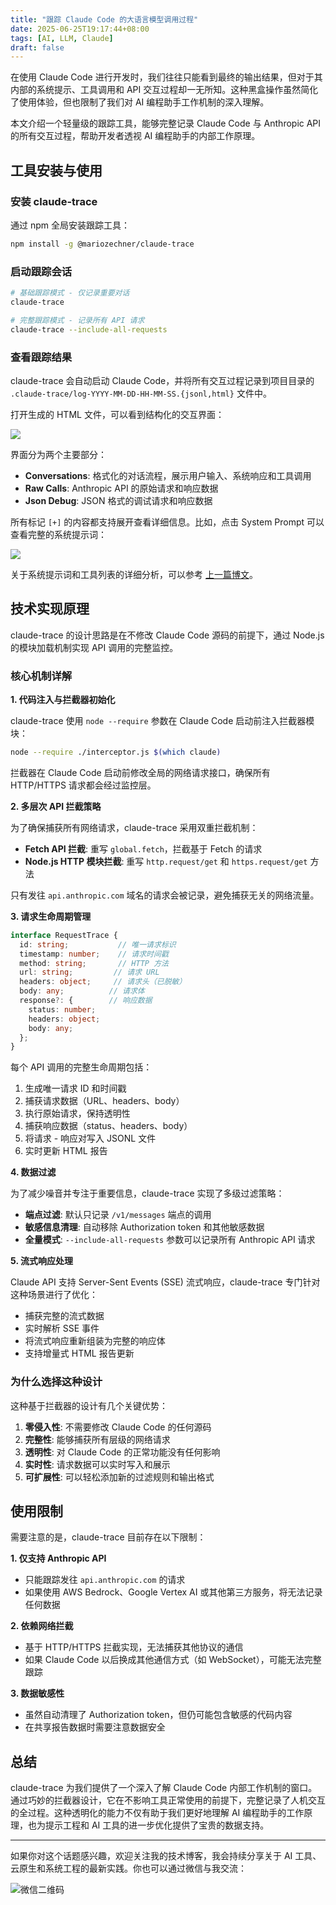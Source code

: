 ```yaml
---
title: "跟踪 Claude Code 的大语言模型调用过程"
date: 2025-06-25T19:17:44+08:00
tags: [AI, LLM, Claude]
draft: false
---
```


在使用 Claude Code 进行开发时，我们往往只能看到最终的输出结果，但对于其内部的系统提示、工具调用和 API 交互过程却一无所知。这种黑盒操作虽然简化了使用体验，但也限制了我们对 AI 编程助手工作机制的深入理解。

本文介绍一个轻量级的跟踪工具，能够完整记录 Claude Code 与 Anthropic API 的所有交互过程，帮助开发者透视 AI 编程助手的内部工作原理。

## 工具安装与使用

### 安装 claude-trace

通过 npm 全局安装跟踪工具：

```sh
npm install -g @mariozechner/claude-trace
```

### 启动跟踪会话

```sh
# 基础跟踪模式 - 仅记录重要对话
claude-trace

# 完整跟踪模式 - 记录所有 API 请求
claude-trace --include-all-requests
```

### 查看跟踪结果

claude-trace 会自动启动 Claude Code，并将所有交互过程记录到项目目录的 `.claude-trace/log-YYYY-MM-DD-HH-MM-SS.{jsonl,html}` 文件中。

打开生成的 HTML 文件，可以看到结构化的交互界面：

![](/images/claude-code-trace-1.png)

界面分为两个主要部分：

- **Conversations**: 格式化的对话流程，展示用户输入、系统响应和工具调用
- **Raw Calls**: Anthropic API 的原始请求和响应数据
- **Json Debug**: JSON 格式的调试请求和响应数据

所有标记 `[+]` 的内容都支持展开查看详细信息。比如，点击 System Prompt 可以查看完整的系统提示词：

![](/images/claude-code-trace-2.png)

关于系统提示词和工具列表的详细分析，可以参考 [上一篇博文](/posts/2025-06-24-claude-code-system-prompts)。

## 技术实现原理

claude-trace 的设计思路是在不修改 Claude Code 源码的前提下，通过 Node.js 的模块加载机制实现 API 调用的完整监控。

### 核心机制详解

**1. 代码注入与拦截器初始化**

claude-trace 使用 `node --require` 参数在 Claude Code 启动前注入拦截器模块：

```sh
node --require ./interceptor.js $(which claude)
```

拦截器在 Claude Code 启动前修改全局的网络请求接口，确保所有 HTTP/HTTPS 请求都会经过监控层。

**2. 多层次 API 拦截策略**

为了确保捕获所有网络请求，claude-trace 采用双重拦截机制：

- **Fetch API 拦截**: 重写 `global.fetch`，拦截基于 Fetch 的请求
- **Node.js HTTP 模块拦截**: 重写 `http.request/get` 和 `https.request/get` 方法

只有发往 `api.anthropic.com` 域名的请求会被记录，避免捕获无关的网络流量。

**3. 请求生命周期管理**

```typescript
interface RequestTrace {
  id: string;           // 唯一请求标识
  timestamp: number;    // 请求时间戳
  method: string;       // HTTP 方法
  url: string;         // 请求 URL
  headers: object;     // 请求头（已脱敏）
  body: any;          // 请求体
  response?: {        // 响应数据
    status: number;
    headers: object;
    body: any;
  };
}
```

每个 API 调用的完整生命周期包括：

1. 生成唯一请求 ID 和时间戳
2. 捕获请求数据（URL、headers、body）
3. 执行原始请求，保持透明性
4. 捕获响应数据（status、headers、body）
5. 将请求 - 响应对写入 JSONL 文件
6. 实时更新 HTML 报告

**4. 数据过滤**

为了减少噪音并专注于重要信息，claude-trace 实现了多级过滤策略：

- **端点过滤**: 默认只记录 `/v1/messages` 端点的调用
- **敏感信息清理**: 自动移除 Authorization token 和其他敏感数据
- **全量模式**: `--include-all-requests` 参数可以记录所有 Anthropic API 请求

**5. 流式响应处理**

Claude API 支持 Server-Sent Events (SSE) 流式响应，claude-trace 专门针对这种场景进行了优化：

- 捕获完整的流式数据
- 实时解析 SSE 事件
- 将流式响应重新组装为完整的响应体
- 支持增量式 HTML 报告更新

### 为什么选择这种设计

这种基于拦截器的设计有几个关键优势：

1. **零侵入性**: 不需要修改 Claude Code 的任何源码
2. **完整性**: 能够捕获所有层级的网络请求
3. **透明性**: 对 Claude Code 的正常功能没有任何影响
4. **实时性**: 请求数据可以实时写入和展示
5. **可扩展性**: 可以轻松添加新的过滤规则和输出格式

## 使用限制

需要注意的是，claude-trace 目前存在以下限制：

**1. 仅支持 Anthropic API**

- 只能跟踪发往 `api.anthropic.com` 的请求
- 如果使用 AWS Bedrock、Google Vertex AI 或其他第三方服务，将无法记录任何数据

**2. 依赖网络拦截**

- 基于 HTTP/HTTPS 拦截实现，无法捕获其他协议的通信
- 如果 Claude Code 以后换成其他通信方式（如 WebSocket），可能无法完整跟踪

**3. 数据敏感性**

- 虽然自动清理了 Authorization token，但仍可能包含敏感的代码内容
- 在共享报告数据时需要注意数据安全

## 总结

claude-trace 为我们提供了一个深入了解 Claude Code 内部工作机制的窗口。通过巧妙的拦截器设计，它在不影响工具正常使用的前提下，完整记录了人机交互的全过程。这种透明化的能力不仅有助于我们更好地理解 AI 编程助手的工作原理，也为提示工程和 AI 工具的进一步优化提供了宝贵的数据支持。

---

如果你对这个话题感兴趣，欢迎关注我的技术博客，我会持续分享关于 AI 工具、云原生和系统工程的最新实践。你也可以通过微信与我交流：

![微信二维码](/images/wechat-qrcode.png)
